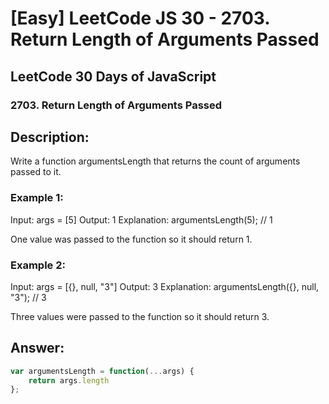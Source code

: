 # [Easy] LeetCode JS 30 - 2703. Return Length of Arguments Passed

## LeetCode 30 Days of JavaScript

### 2703. Return Length of Arguments Passed

## Description:
Write a function argumentsLength that returns the count of arguments passed to it.

### Example 1:

Input: args = [5]
Output: 1
Explanation:
argumentsLength(5); // 1

One value was passed to the function so it should return 1.

### Example 2:

Input: args = [{}, null, "3"]
Output: 3
Explanation: 
argumentsLength({}, null, "3"); // 3

Three values were passed to the function so it should return 3.
## Answer:

```javascript
var argumentsLength = function(...args) {
    return args.length
};

```
